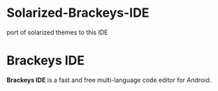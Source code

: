 # Solarized-Brackeys-IDE
port of solarized themes to this IDE
# Brackeys IDE

**Brackeys IDE** is a fast and free multi-language code editor for Android.
